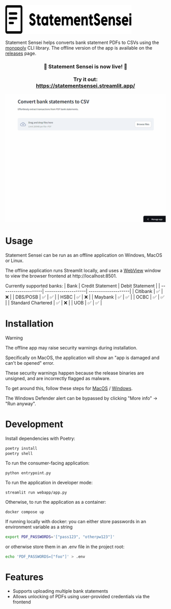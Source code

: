 <img src="./docs/logo.svg" width="396" height="91">

Statement Sensei helps converts bank statement PDFs to CSVs using the [monopoly](https://github.com/benjamin-awd/monopoly) CLI library. The offline version of the app is available on the [releases](https://github.com/benjamin-awd/statementsensei/releases) page.

<h3 align="center">
    🎉 Statement Sensei is now live! 🎉
    <br><br>
    Try it out: <br>
    <a href="https://statementsensei.streamlit.app/">https://statementsensei.streamlit.app/</a>
</h3>

<p align="center">
    <img src="./docs/statement_sensei_demo.gif" width=800>
</p>

# Usage

Statement Sensei can be run as an offline application on Windows, MacOS or Linux.

The offline application runs Streamlit locally, and uses a [WebView](https://tauri.app/v1/references/webview-versions/) window to view the browser frontend at http://localhost:8501.

Currently supported banks:
| Bank                | Credit Statement    | Debit Statement     |
| --------------------| --------------------| --------------------|
| Citibank            | ✅                 | ❌                  |
| DBS/POSB            | ✅                 | ✅                  |
| HSBC                | ✅                 | ❌                  |
| Maybank             | ✅                 | ✅                  |
| OCBC                | ✅                 | ✅                  |
| Standard Chartered  | ✅                 | ❌                  |
| UOB                 | ✅                 | ✅                  |

# Installation

> [!WARNING]
> The offline app may raise security warnings during installation.

Specifically on MacOS, the application will show an "app is damaged and can't be opened" error.

These security warnings happen because the release binaries are unsigned, and are incorrectly flagged as malware.

To get around this, follow these steps for [MacOS](https://support.apple.com/en-sg/guide/mac-help/mh40616/mac) / [Windows](https://stackoverflow.com/questions/54733909/windows-defender-alert-users-from-my-pyinstaller-exe).

The Windows Defender alert can be bypassed by clicking "More info" -> "Run anyway".

# Development

Install dependencies with Poetry:
```shell
poetry install
poetry shell
```

To run the consumer-facing application:
```shell
python entrypoint.py
```

To run the application in developer mode:
```shell
streamlit run webapp/app.py
```

Otherwise, to run the application as a container:
```
docker compose up
```

If running locally with docker: you can either store passwords in an environment variable as a string

```sh
export PDF_PASSWORDS='["pass123", "otherpw123"]'
```

or otherwise store them in an .env file in the project root:

```sh
echo 'PDF_PASSWORDS=["foo"]' > .env
```

# Features
- Supports uploading multiple bank statements
- Allows unlocking of PDFs using user-provided credentials via the frontend
